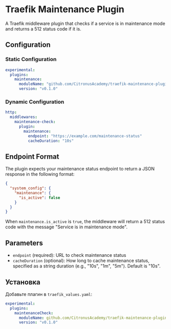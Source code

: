 # Traefik Maintenance Plugin

A Traefik middleware plugin that checks if a service is in maintenance mode and returns a 512 status code if it is.

## Configuration

### Static Configuration

```yaml
experimental:
  plugins:
    maintenance:
      moduleName: "github.com/CitronusAcademy/traefik-maintenance-plugin"
      version: "v0.1.0"
```

### Dynamic Configuration

```yaml
http:
  middlewares:
    maintenance-check:
      plugin:
        maintenance:
          endpoint: "https://example.com/maintenance-status"
          cacheDuration: "10s"
```

## Endpoint Format

The plugin expects your maintenance status endpoint to return a JSON response in the following format:

```json
{
  "system_config": {
    "maintenance": {
      "is_active": false
    }
  }
}
```

When `maintenance.is_active` is `true`, the middleware will return a 512 status code with the message "Service is in maintenance mode".

## Parameters

- `endpoint` (required): URL to check maintenance status
- `cacheDuration` (optional): How long to cache maintenance status, specified as a string duration (e.g., "10s", "1m", "5m"). Default is "10s".

## Установка

Добавьте плагин в `traefik_values.yaml`:
```yaml
experimental:
  plugins:
    maintenanceCheck:
      moduleName: github.com/CitronusAcademy/traefik-maintenance-plugin
      version: "v0.1.0"
```
